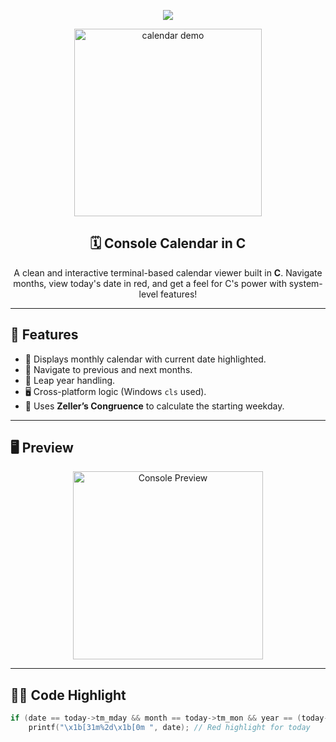 <!-- Header with wave -->
<p align="center">
  <img src="https://capsule-render.vercel.app/api?type=waving&color=00BFFF&height=200&section=header&text=C%20Console%20Calendar&fontSize=35&fontColor=ffffff" />
</p>

<!-- GIF / Demo -->
<p align="center">
  <img src="https://media.giphy.com/media/f9XgHHfvXe5dO/giphy.gif" width="300" alt="calendar demo"/>
</p>

<h2 align="center">🗓️ Console Calendar in C</h2>

<p align="center">
  A clean and interactive terminal-based calendar viewer built in <b>C</b>. Navigate months, view today's date in red, and get a feel for C's power with system-level features!
</p>

---

## 🧠 Features

- 📅 Displays monthly calendar with current date highlighted.
- 🔁 Navigate to previous and next months.
- 🧠 Leap year handling.
- 🖥️ Cross-platform logic (Windows `cls` used).
- 🎯 Uses **Zeller’s Congruence** to calculate the starting weekday.

---

## 🖥️ Preview

<p align="center">
  <img width="304" height="301" alt="Console Preview" src="https://github.com/user-attachments/assets/28178d58-841d-4944-84c4-7bea4bc40762" />
</p>

---

## 🧑‍💻 Code Highlight

```c
if (date == today->tm_mday && month == today->tm_mon && year == (today->tm_year + 1900))
    printf("\x1b[31m%2d\x1b[0m ", date); // Red highlight for today
